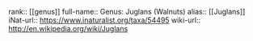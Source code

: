 

rank:: [[genus]]
full-name:: Genus: Juglans (Walnuts)
alias:: [[Juglans]]
iNat-url:: https://www.inaturalist.org/taxa/54495
wiki-url:: http://en.wikipedia.org/wiki/Juglans